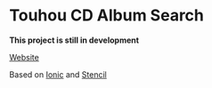 # Touhou CD Album Search

**This project is still in development**

[Website](https://cdtest.thwiki.cc/)

Based on [Ionic](https://ionicframework.com/) and [Stencil](https://stenciljs.com/)
